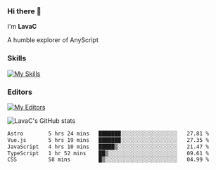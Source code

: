 ### Hi there 👋
I'm **LavaC**

A humble explorer of AnyScript

### Skills
[![My Skills](https://skillicons.dev/icons?i=js,ts,vue,nodejs,nuxtjs,astro,solidjs,tailwind)](https://skillicons.dev)

### Editors
[![My Editors](https://skillicons.dev/icons?i=neovim,vscode)](https://skillicons.dev)

![LavaC's GitHub stats](https://github-readme-stats.vercel.app/api?username=LavaCxx&show_icons=true&theme=synthwave)

<!--START_SECTION:waka-->

```txt
Astro        5 hrs 24 mins   ███████░░░░░░░░░░░░░░░░░░   27.81 %
Vue.js       5 hrs 19 mins   ███████░░░░░░░░░░░░░░░░░░   27.35 %
JavaScript   4 hrs 10 mins   █████▒░░░░░░░░░░░░░░░░░░░   21.47 %
TypeScript   1 hr 52 mins    ██▒░░░░░░░░░░░░░░░░░░░░░░   09.61 %
CSS          58 mins         █▒░░░░░░░░░░░░░░░░░░░░░░░   04.99 %
```

<!--END_SECTION:waka-->
